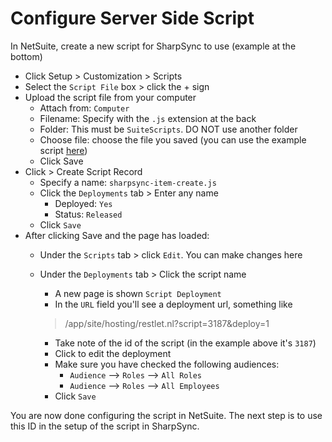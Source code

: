 # Configure Server Side Script

In NetSuite, create a new script for SharpSync to use (example at the bottom)

* Click Setup > Customization > Scripts
* Select the `Script File` box > click the + sign
* Upload the script file from your computer
  * Attach from: `Computer`
  * Filename: Specify with the `.js` extension at the back
  * Folder: This must be `SuiteScripts`. DO NOT use another folder
  * Choose file: choose the file you saved (you can use the example script [here](example-server-side-script.md))
  * Click Save
* Click > Create Script Record
  * Specify a name: `sharpsync-item-create.js`
  * Click the `Deployments` tab > Enter any name
    * Deployed: `Yes`
    * Status: `Released`
  * Click `Save`
* After clicking Save and the page has loaded:
  * Under the `Scripts` tab > click `Edit`. You can make changes here
  *   Under the `Deployments` tab > Click the script name

      * A new page is shown `Script Deployment`
      * In the `URL` field you'll see a deployment url, something like

      > /app/site/hosting/restlet.nl?script=3187\&deploy=1

      * Take note of the id of the script (in the example above it's `3187`)
      * Click to edit the deployment
      * Make sure you have checked the following audiences:
        * `Audience` --> `Roles` --> `All Roles`
        * `Audience` --> `Roles` --> `All Employees`
      * Click `Save`

You are now done configuring the script in NetSuite. The next step is to use this ID in the setup of the script in SharpSync.
